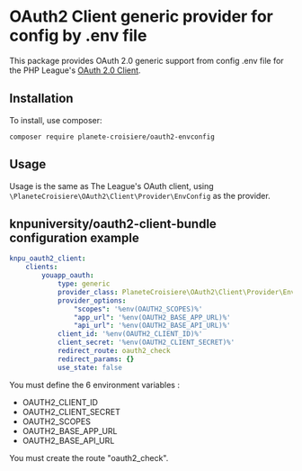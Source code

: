 # OAuth2 Client generic provider for config by .env file

This package provides OAuth 2.0 generic support from config .env file for the PHP League's [OAuth 2.0 Client](https://github.com/thephpleague/oauth2-client).

## Installation

To install, use composer:

```
composer require planete-croisiere/oauth2-envconfig
```

## Usage

Usage is the same as The League's OAuth client, using `\PlaneteCroisiere\OAuth2\Client\Provider\EnvConfig` as the provider.

## knpuniversity/oauth2-client-bundle configuration example

```yaml
knpu_oauth2_client:
    clients:
        youapp_oauth:
            type: generic
            provider_class: PlaneteCroisiere\OAuth2\Client\Provider\EnvConfigProvider
            provider_options:
                "scopes": '%env(OAUTH2_SCOPES)%'
                "app_url": '%env(OAUTH2_BASE_APP_URL)%'    
                "api_url": '%env(OAUTH2_BASE_API_URL)%'    
            client_id: '%env(OAUTH2_CLIENT_ID)%'
            client_secret: '%env(OAUTH2_CLIENT_SECRET)%'
            redirect_route: oauth2_check
            redirect_params: {}
            use_state: false
```

You must define the 6 environment variables :
* OAUTH2_CLIENT_ID 
* OAUTH2_CLIENT_SECRET
* OAUTH2_SCOPES
* OAUTH2_BASE_APP_URL
* OAUTH2_BASE_API_URL

You must create the route "oauth2_check".

